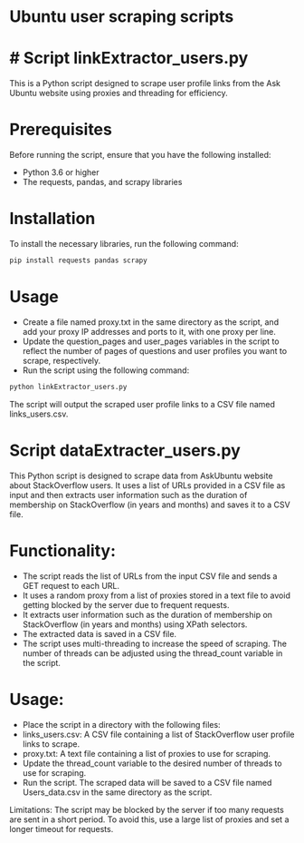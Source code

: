 # Ubuntu user scraping scripts

# # Script linkExtractor_users.py
This is a Python script designed to scrape user profile links from the Ask Ubuntu website using proxies and threading for efficiency.

# Prerequisites
Before running the script, ensure that you have the following installed:

- Python 3.6 or higher
- The requests, pandas, and scrapy libraries

# Installation
To install the necessary libraries, run the following command:
```bash
pip install requests pandas scrapy
```

# Usage
- Create a file named proxy.txt in the same directory as the script, and add your proxy IP addresses and ports to it, with one proxy per line.
- Update the question_pages and user_pages variables in the script to reflect the number of pages of questions and user profiles you want to scrape, respectively.
- Run the script using the following command:
```bash
python linkExtractor_users.py
```

The script will output the scraped user profile links to a CSV file named links_users.csv.

# Script dataExtracter_users.py
This Python script is designed to scrape data from AskUbuntu website about StackOverflow users. It uses a list of URLs provided in a CSV file as input and then extracts user information such as the duration of membership on StackOverflow (in years and months) and saves it to a CSV file.

# Functionality:

- The script reads the list of URLs from the input CSV file and sends a GET request to each URL.
- It uses a random proxy from a list of proxies stored in a text file to avoid getting blocked by the server due to frequent requests.
- It extracts user information such as the duration of membership on StackOverflow (in years and months) using XPath selectors.
- The extracted data is saved in a CSV file.
- The script uses multi-threading to increase the speed of scraping. The number of threads can be adjusted using the thread_count variable in the script.

# Usage:

- Place the script in a directory with the following files:
- links_users.csv: A CSV file containing a list of StackOverflow user profile links to scrape.
- proxy.txt: A text file containing a list of proxies to use for scraping.
- Update the thread_count variable to the desired number of threads to use for scraping.
- Run the script. The scraped data will be saved to a CSV file named Users_data.csv in the same directory as the script.

Limitations:
The script may be blocked by the server if too many requests are sent in a short period. To avoid this, use a large list of proxies and set a longer timeout for requests.